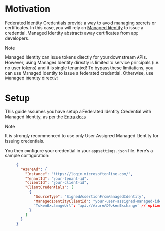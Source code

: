 # Motivation

Federated Identity Credentials provide a way to avoid managing secrets or certificates. In this case, you will rely on [Managed Identity](https://github.com/AzureAD/microsoft-identity-web/wiki/Calling-APIs-with-Managed-Identity) to issue a credential. Managed Identity abstracts away certificates from app developers.

> [!NOTE]  
> Managed Identity can issue tokens directly for your downstream APIs. However, using Managed Identity directly is limited to service principals (i.e. no user tokens) and it is single tenanted! To bypass these limitations, you can use Managed Identity to issue a federated credential. Otherwise, use Managed Identity directly!

# Setup 

This guide assumes you have setup a Federated Identity Credential with Managed Identity, as per the [Entra docs](https://learn.microsoft.com/entra/workload-id/workload-identity-federation-config-app-trust-managed-identity?tabs=microsoft-entra-admin-center )

> [!NOTE]  
> It is strongly recommended to use only User Assigned Managed Identity for issuing credentials. 

You then configure your credential in your `appsettings.json` file. Here’s a sample configuration:

```json
     {
       "AzureAd": {
         "Instance": "https://login.microsoftonline.com/",
         "TenantId": "your-tenant-id",
         "ClientId": "your-client-id",
         "ClientCredentials": [
           {
             "SourceType": "SignedAssertionFromManagedIdentity",
             "ManagedIdentityClientId": "your-user-assigned-managed-identity-client-id"
             "TokenExchangeUrl": "api://AzureADTokenExchange" // optional, it defaults api://AzureADTokenExchange, change for other clouds
           }
         ]
       }
     }
```




